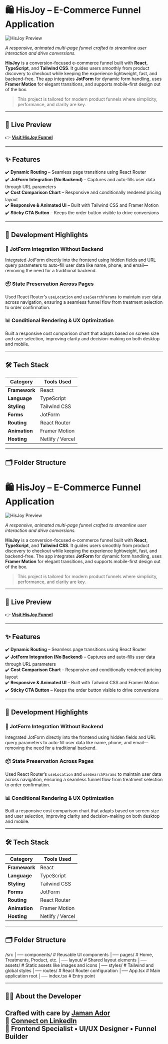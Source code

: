 # 🛍️ HisJoy – E-Commerce Funnel Application

![HisJoy Preview](./public/images/cover.png)

*A responsive, animated multi-page funnel crafted to streamline user interaction and drive conversions.*

**HisJoy** is a conversion-focused e-commerce funnel built with **React**, **TypeScript**, and **Tailwind CSS**. It guides users smoothly from product discovery to checkout while keeping the experience lightweight, fast, and backend-free. The app integrates **JotForm** for dynamic form handling, uses **Framer Motion** for elegant transitions, and supports mobile-first design out of the box.

> This project is tailored for modern product funnels where simplicity, performance, and clarity are key.

---

## 🔗 Live Preview

👉 **[Visit HisJoy Funnel](https://hisjoy.com/erectile-dysfunction-v2-ED/)**

---

## ✨ Features

✔️ **Dynamic Routing** – Seamless page transitions using React Router  
✔️ **JotForm Integration (No Backend)** – Captures and auto-fills user data through URL parameters  
✔️ **Cost Comparison Chart** – Responsive and conditionally rendered pricing layout  
✔️ **Responsive & Animated UI** – Built with Tailwind CSS and Framer Motion  
✔️ **Sticky CTA Button** – Keeps the order button visible to drive conversions

---

## 🧠 Development Highlights

### 🔐 JotForm Integration Without Backend  
Integrated JotForm directly into the frontend using hidden fields and URL query parameters to auto-fill user data like name, phone, and email—removing the need for a traditional backend.

### 📦 State Preservation Across Pages  
Used React Router’s `useLocation` and `useSearchParams` to maintain user data across navigation, ensuring a seamless funnel flow from treatment selection to order confirmation.

### 📊 Conditional Rendering & UX Optimization  
Built a responsive cost comparison chart that adapts based on screen size and user selection, improving clarity and decision-making on both desktop and mobile.

---

## 🛠 Tech Stack

| Category         | Tools Used                     |
|------------------|--------------------------------|
| **Framework**    | React                          |
| **Language**     | TypeScript                     |
| **Styling**      | Tailwind CSS                   |
| **Forms**        | JotForm                        |
| **Routing**      | React Router                   |
| **Animation**    | Framer Motion                  |
| **Hosting**      | Netlify / Vercel               |

---

## 🗂 Folder Structure

# 🛍️ HisJoy – E-Commerce Funnel Application

![HisJoy Preview](./public/images/cover.png)

*A responsive, animated multi-page funnel crafted to streamline user interaction and drive conversions.*

**HisJoy** is a conversion-focused e-commerce funnel built with **React**, **TypeScript**, and **Tailwind CSS**. It guides users smoothly from product discovery to checkout while keeping the experience lightweight, fast, and backend-free. The app integrates **JotForm** for dynamic form handling, uses **Framer Motion** for elegant transitions, and supports mobile-first design out of the box.

> This project is tailored for modern product funnels where simplicity, performance, and clarity are key.

---

## 🔗 Live Preview

👉 **[Visit HisJoy Funnel](https://your-live-link.com/)**

---

## ✨ Features

✔️ **Dynamic Routing** – Seamless page transitions using React Router  
✔️ **JotForm Integration (No Backend)** – Captures and auto-fills user data through URL parameters  
✔️ **Cost Comparison Chart** – Responsive and conditionally rendered pricing layout  
✔️ **Responsive & Animated UI** – Built with Tailwind CSS and Framer Motion  
✔️ **Sticky CTA Button** – Keeps the order button visible to drive conversions

---

## 🧠 Development Highlights

### 🔐 JotForm Integration Without Backend  
Integrated JotForm directly into the frontend using hidden fields and URL query parameters to auto-fill user data like name, phone, and email—removing the need for a traditional backend.

### 📦 State Preservation Across Pages  
Used React Router’s `useLocation` and `useSearchParams` to maintain user data across navigation, ensuring a seamless funnel flow from treatment selection to order confirmation.

### 📊 Conditional Rendering & UX Optimization  
Built a responsive cost comparison chart that adapts based on screen size and user selection, improving clarity and decision-making on both desktop and mobile.

---

## 🛠 Tech Stack

| Category         | Tools Used                     |
|------------------|--------------------------------|
| **Framework**    | React                          |
| **Language**     | TypeScript                     |
| **Styling**      | Tailwind CSS                   |
| **Forms**        | JotForm                        |
| **Routing**      | React Router                   |
| **Animation**    | Framer Motion                  |
| **Hosting**      | Netlify / Vercel               |

---

## 🗂 Folder Structure

/src
│── components/ # Reusable UI components
│── pages/ # Home, Treatments, Product, etc.
│── layout/ # Shared layout elements
│── assets/ # Static assets like images and icons
│── styles/ # Tailwind and global styles
│── routes/ # React Router configuration
│── App.tsx # Main application root
│── index.tsx # Entry point



---

## 🧑‍💻 About the Developer

Crafted with care by [Jaman Ador](https://jamanador.web.app/)  
🔗 [Connect on LinkedIn](https://www.linkedin.com/in/jamanador/)  
💼 Frontend Specialist • UI/UX Designer • Funnel Builder
---
